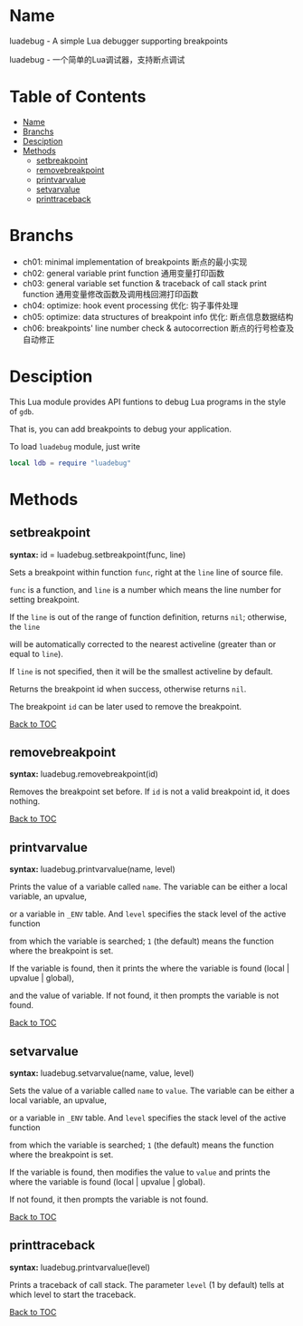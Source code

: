 # Name

luadebug - A simple Lua debugger supporting breakpoints

luadebug - 一个简单的Lua调试器，支持断点调试

# Table of Contents

- [Name](#Name)
- [Branchs](#Branchs)
- [Desciption](#Desciption)
- [Methods](#Methods)
    - [setbreakpoint](#setbreakpoint)
    - [removebreakpoint](#removebreakpoint)
    - [printvarvalue](#printvarvalue)
    - [setvarvalue](#setvarvalue)
    - [printtraceback](#printtraceback)


# Branchs

- ch01: minimal implementation of breakpoints 断点的最小实现
- ch02: general variable print function 通用变量打印函数
- ch03: general variable set function & traceback of call stack print function 通用变量修改函数及调用栈回溯打印函数
- ch04: optimize: hook event processing 优化: 钩子事件处理
- ch05: optimize: data structures of breakpoint info 优化: 断点信息数据结构
- ch06: breakpoints' line number check & autocorrection 断点的行号检查及自动修正 

# Desciption

This Lua module provides API funtions to debug Lua programs in the style of `gdb`.

That is, you can add breakpoints to debug your application.

To load `luadebug` module, just write

```lua
local ldb = require "luadebug"
```

# Methods

## setbreakpoint

**syntax:** id = luadebug.setbreakpoint(func, line)

Sets a breakpoint within function `func`, right at the `line` line of source file.

`func` is a function, and `line` is a number which means the line number for setting breakpoint.

If the `line` is out of the range of function definition, returns `nil`; otherwise, the `line`

will be automatically corrected to the nearest activeline (greater than or equal to `line`).

If `line` is not specified, then it will be the smallest activeline by default. 

Returns the breakpoint id when success, otherwise returns `nil`.

The breakpoint `id` can be later used to remove the breakpoint.

[Back to TOC](#table-of-contents)


## removebreakpoint

**syntax:** luadebug.removebreakpoint(id)

Removes the breakpoint set before. If `id` is not a valid breakpoint id, it does nothing.

[Back to TOC](#table-of-contents)


## printvarvalue

**syntax:** luadebug.printvarvalue(name, level)

Prints the value of a variable called `name`. The variable can be either a local variable, an upvalue,

or a variable in `_ENV` table. And `level` specifies the stack level of the active function

from which the variable is searched; `1` (the default) means the function where the breakpoint is set.

If the variable is found, then it prints the where the variable is found (local | upvalue | global),

and the value of variable. If not found, it then prompts the variable is not found.

[Back to TOC](#table-of-contents)


## setvarvalue

**syntax:** luadebug.setvarvalue(name, value, level)

Sets the value of a variable called `name` to `value`. The variable can be either a local variable, an upvalue,

or a variable in `_ENV` table. And `level` specifies the stack level of the active function

from which the variable is searched; `1` (the default) means the function where the breakpoint is set.

If the variable is found, then modifies the value to `value` and prints the where the variable is found (local | upvalue | global).

If not found, it then prompts the variable is not found.

[Back to TOC](#table-of-contents)


## printtraceback

**syntax:** luadebug.printvarvalue(level)

Prints a traceback of call stack. The parameter `level` (1 by default) tells at which level to start the traceback.

[Back to TOC](#table-of-contents)
